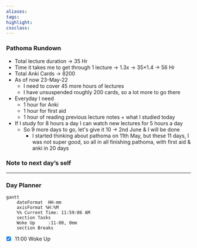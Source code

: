 ```yaml
---
aliases:  
tags:
highlight:  
cssclass:
---
```


### Pathoma Rundown 
- Total lecture duration → 35 Hr 
- Time it takes me to get through 1 lecture → 1.3x → 35×1.4 → 56 Hr
- Total Anki Cards → 8200
- As of now 23-May-22 
	- I need to cover 45 more hours of lectures
	- I have unsuspended roughly 200 cards, so a lot more to go there
- Everyday I need
	- 1 hour for Anki
	- 1 hour for first aid
	- 1 hour of reading previous lecture notes + what I studied today 
- If I study for 8 hours a day I can watch new lectures for 5 hours a day
	- So 9 more days to go, let's give it 10 → 2nd June & I will be done
		- I started thinking about pathoma on 11th May, but these 11 days, I was not super good, so all in all finishing pathoma, with first aid & anki in 20 days
### Note to next day’s self
--- 
### Day Planner
```mermaid
gantt
    dateFormat  HH-mm
    axisFormat %H:%M
    %% Current Time: 11:59:06 AM
    section Tasks
    Woke Up     :11-00, 0mm
    section Breaks

```

- [x] 11:00 Woke Up

